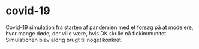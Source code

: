 # covid-19
Covid-19 simulation fra starten af pandemien med et forsøg på at modelere, hvor mange døde, der ville være, hvis DK skulle nå flokimmunitet. 
Simulationen blev aldrig brugt til noget konkret. 

